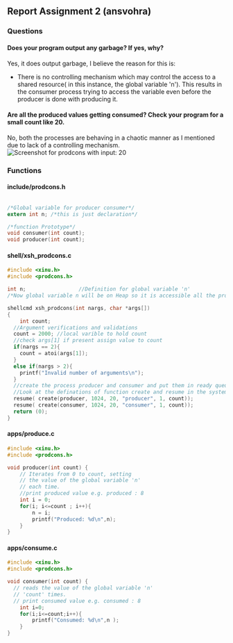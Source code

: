 ## Report Assignment 2 (ansvohra)

### Questions 

#### Does your program output any garbage? If yes, why?
Yes, it does output garbage, I believe the reason for this is:
* There is no controlling mechanism which may control the access to a shared resource( in this instance, the global variable 'n').
   This results in the consumer process trying to access the variable even before the producer is done with producing it.

#### Are all the produced values getting consumed? Check your program for a small count like 20.
No, both the processes are behaving in a chaotic manner as I mentioned due to lack of a controlling mechanism.
![Screenshot for prodcons with input: 20](https://github.iu.edu/ansvohra/xinu-S20/blob/Assignment_2/Os_20.PNG)


### Functions

#### include/prodcons.h

```C

/*Global variable for producer consumer*/
extern int n; /*this is just declaration*/

/*function Prototype*/
void consumer(int count);
void producer(int count);

```

#### shell/xsh_prodcons.c
```C
#include <xinu.h>
#include <prodcons.h>

int n;                 //Definition for global variable 'n'
/*Now global variable n will be on Heap so it is accessible all the processes i.e. consume and produce*/

shellcmd xsh_prodcons(int nargs, char *args[])
{
	int count;
  //Argument verifications and validations
  count = 2000; //local varible to hold count
  //check args[1] if present assign value to count
  if(nargs == 2){
  	count = atoi(args[1]);
  }
  else if(nargs > 2){
  	printf("Invalid number of arguments\n");
  }
  //create the process producer and consumer and put them in ready queue.
  //Look at the definations of function create and resume in the system folder for reference.      
  resume( create(producer, 1024, 20, "producer", 1, count));
  resume( create(consumer, 1024, 20, "consumer", 1, count));
  return (0);
}
```


#### apps/produce.c

```C
#include <xinu.h>
#include <prodcons.h>

void producer(int count) {
    // Iterates from 0 to count, setting
    // the value of the global variable 'n'
    // each time.
    //print produced value e.g. produced : 8
    int i = 0;
    for(i; i<=count ; i++){
    	n = i;
    	printf("Produced: %d\n",n);
    }
}
```


#### apps/consume.c

```C
#include <xinu.h>
#include <prodcons.h>

void consumer(int count) {
  // reads the value of the global variable 'n'
  // 'count' times.
  // print consumed value e.g. consumed : 8
	int i=0;
	for(i;i<=count;i++){
		printf("Consumed: %d\n",n );
	}
}
```
